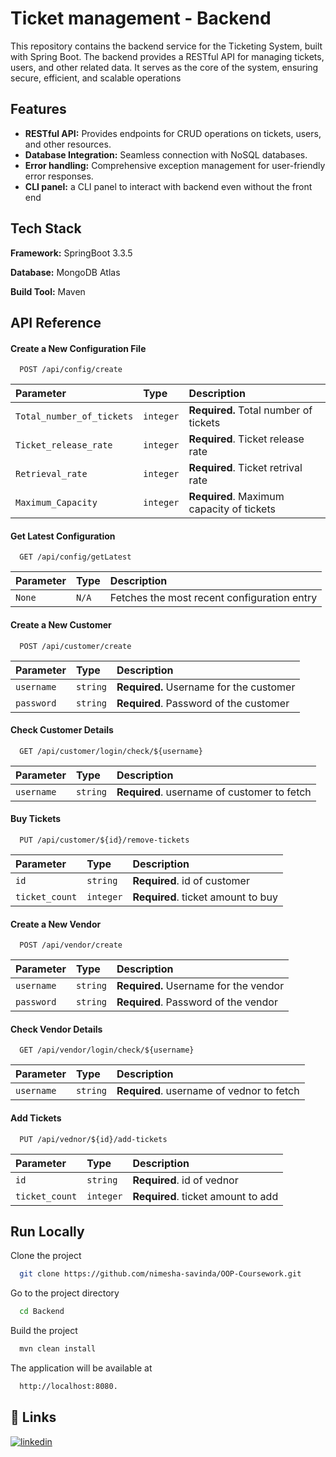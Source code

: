 
# Ticket management - Backend

This repository contains the backend service for the Ticketing System, built with Spring Boot. The backend provides a RESTful API for managing tickets, users, and other related data. It serves as the core of the system, ensuring secure, efficient, and scalable operations


## Features

- **RESTful API:** Provides endpoints for CRUD operations on tickets, users, and other resources.
- **Database Integration:** Seamless connection with NoSQL databases.
- **Error handling:** Comprehensive exception management for user-friendly error responses.
- **CLI panel:** a CLI panel to interact with backend even without the front end


## Tech Stack

**Framework:** SpringBoot 3.3.5

**Database:** MongoDB Atlas

**Build Tool:** Maven


## API Reference

#### Create a New Configuration File

```http
  POST /api/config/create
```

| Parameter | Type     | Description                |
| :-------- | :------- | :------------------------- |
| `Total_number_of_tickets` | `integer` | **Required.** Total number of tickets |
| `Ticket_release_rate` | `integer` | **Required**. Ticket release rate |
| `Retrieval_rate` | `integer` | **Required**. Ticket retrival rate |
| `Maximum_Capacity` | `integer` | **Required**. Maximum capacity of tickets |

#### Get Latest Configuration

```http
  GET /api/config/getLatest
```

| Parameter | Type     | Description                       |
| :-------- | :------- | :-------------------------------- |
| `None`      | `N/A` | Fetches the most recent configuration entry |

#### Create a New Customer

```http
  POST /api/customer/create
```

| Parameter | Type     | Description                |
| :-------- | :------- | :------------------------- |
| `username` | `string` | **Required.** Username for the customer |
| `password` | `string` | **Required**. Password of the customer |


#### Check Customer Details

```http
  GET /api/customer/login/check/${username}
```

| Parameter | Type     | Description                       |
| :-------- | :------- | :-------------------------------- |
| `username`      | `string` | **Required**. username of customer to fetch |

#### Buy Tickets
  
```http
  PUT /api/customer/${id}/remove-tickets
```
| Parameter | Type     | Description                       |
| :-------- | :------- | :-------------------------------- |
| `id`      | `string` | **Required**. id of customer|
| `ticket_count`      | `integer` | **Required**. ticket amount to buy|


#### Create a New Vendor

```http
  POST /api/vendor/create
```

| Parameter | Type     | Description                |
| :-------- | :------- | :------------------------- |
| `username` | `string` | **Required.** Username for the vendor |
| `password` | `string` | **Required**. Password of the vendor |

#### Check Vendor Details

```http
  GET /api/vendor/login/check/${username}
```

| Parameter | Type     | Description                       |
| :-------- | :------- | :-------------------------------- |
| `username`      | `string` | **Required**. username of vednor to fetch |

#### Add Tickets
  
```http
  PUT /api/vednor/${id}/add-tickets
```
| Parameter | Type     | Description                       |
| :-------- | :------- | :-------------------------------- |
| `id`      | `string` | **Required**. id of vednor|
| `ticket_count`      | `integer` | **Required**. ticket amount to add|

## Run Locally

Clone the project

```bash
  git clone https://github.com/nimesha-savinda/OOP-Coursework.git
```

Go to the project directory

```bash
  cd Backend
```

Build the project

```bash
  mvn clean install
```

The application will be available at

```bash
  http://localhost:8080.
```


## 🔗 Links
[![linkedin](https://img.shields.io/badge/linkedin-0A66C2?style=for-the-badge&logo=linkedin&logoColor=white)](https://www.linkedin.com/in/nimesha-dahanayaka-104649265/)



